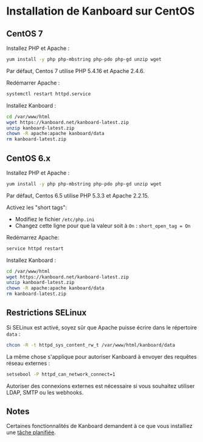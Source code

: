 Installation de Kanboard sur CentOS
===================================

CentOS 7
--------

Installez PHP et Apache :

```bash
yum install -y php php-mbstring php-pdo php-gd unzip wget
```

Par défaut, Centos 7 utilise PHP 5.4.16 et Apache 2.4.6.

Redémarrer Apache :

```bash
systemctl restart httpd.service
```

Installez Kanboard :

```bash
cd /var/www/html
wget https://kanboard.net/kanboard-latest.zip
unzip kanboard-latest.zip
chown -R apache:apache kanboard/data
rm kanboard-latest.zip
```

CentOS 6.x
----------

Installez PHP et Apache :

```bash
yum install -y php php-mbstring php-pdo php-gd unzip wget
```

Par défaut, Centos 6.5 utilise PHP 5.3.3 et Apache 2.2.15.

Activez les "short tags":

- Modifiez le fichier `/etc/php.ini`
- Changez cette ligne pour que la valeur soit à `On` : `short_open_tag = On`

Redémarrez Apache:

```bash
service httpd restart
```

Installez Kanboard :

```bash
cd /var/www/html
wget https://kanboard.net/kanboard-latest.zip
unzip kanboard-latest.zip
chown -R apache:apache kanboard/data
rm kanboard-latest.zip
```

Restrictions SELinux
--------------------

Si SELinux est activé, soyez sûr que Apache puisse écrire dans le répertoire `data` :

```bash
chcon -R -t httpd_sys_content_rw_t /var/www/html/kanboard/data
```

La même chose s'applique pour autoriser Kanboard à envoyer des requêtes réseau externes :

```bash
setsebool -P httpd_can_network_connect=1
```

Autoriser des connexions externes est nécessaire si vous souhaitez utiliser LDAP, SMTP ou les webhooks.

Notes
-----

Certaines fonctionnalités de Kanboard demandent à ce que vous installiez une [tâche planifiée](cronjob.markdown).
